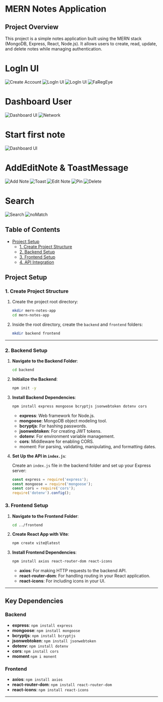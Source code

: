 # MERN Notes Application
## Project Overview

This project is a simple notes application built using the MERN stack (MongoDB, Express, React, Node.js). It allows users to create, read, update, and delete notes while managing authentication.

# LogIn UI
![Create Account](./frontend/taskmanager/public/user-exist.png)
![LogIn UI](./frontend/taskmanager/public/login-handling.png)
![LogIn UI](./frontend/taskmanager/public/notes-login.png)
![FaRegEye](./frontend/taskmanager/public/FaRegeye-login.png)

# Dashboard User
![Dashboard UI](./frontend/taskmanager/public/dashboard.png)
![Network](./frontend/taskmanager/public/network.png)

# Start first note
![Dashboard UI](./frontend/taskmanager/public/dashboard-start.png)

# AddEditNote & ToastMessage
![Add Note](./frontend/taskmanager/public/add-task-tag.png)
![Toast](./frontend/taskmanager/public/toast-message.png)
![Edit Note](./frontend/taskmanager/public/edit-note.png)
![Pin](./frontend/taskmanager/public/pin-note.png)
![Delete](./frontend/taskmanager/public/delete-note.png)

# Search
![Search](./frontend/taskmanager/public/search-notes.png)
![noMatch](./frontend/taskmanager/public/no-data-found.png)

## Table of Contents

- [Project Setup](#project-setup)
  - [1. Create Project Structure](#1-create-project-structure)
  - [2. Backend Setup](#2-backend-setup)
  - [3. Frontend Setup](#3-frontend-setup)
  - [4. API Integration](#4-api-integration)

## Project Setup

### 1. Create Project Structure

1. Create the project root directory:

   ```bash
   mkdir mern-notes-app
   cd mern-notes-app
   ```

2. Inside the root directory, create the `backend` and `frontend` folders:

   ```bash
   mkdir backend frontend
   ```

---

### 2. Backend Setup

1. **Navigate to the Backend Folder**:

   ```bash
   cd backend
   ```

2. **Initialize the Backend**:

   ```bash
   npm init -y
   ```

3. **Install Backend Dependencies**:

   ```bash
   npm install express mongoose bcryptjs jsonwebtoken dotenv cors
   ```

   - **express**: Web framework for Node.js.
   - **mongoose**: MongoDB object modeling tool.
   - **bcryptjs**: For hashing passwords.
   - **jsonwebtoken**: For creating JWT tokens.
   - **dotenv**: For environment variable management.
   - **cors**: Middleware for enabling CORS.
   - moment: For parsing, validating, manipulating, and formatting dates.

4. **Set Up the API in `index.js`**:

   Create an `index.js` file in the backend folder and set up your Express server:

   ```javascript
   const express = require('express');
   const mongoose = require('mongoose');
   const cors = require('cors');
   require('dotenv').config();

   ```

### 3. Frontend Setup

1. **Navigate to the Frontend Folder**:

   ```bash
   cd ../frontend
   ```

2. **Create React App with Vite**:

   ```bash
   npm create vite@latest
   ```


3. **Install Frontend Dependencies**:

   ```bash
   npm install axios react-router-dom react-icons
   ```

   - **axios**: For making HTTP requests to the backend API.
   - **react-router-dom**: For handling routing in your React application.
   - **react-icons**: For including icons in your UI.

---

## Key Dependencies

### Backend

- **express**: `npm install express`
- **mongoose**: `npm install mongoose`
- **bcryptjs**: `npm install bcryptjs`
- **jsonwebtoken**: `npm install jsonwebtoken`
- **dotenv**: `npm install dotenv`
- **cors**: `npm install cors`
- **moment** `npm i monent`

### Frontend

- **axios**: `npm install axios`
- **react-router-dom**: `npm install react-router-dom`
- **react-icons**: `npm install react-icons`

---

